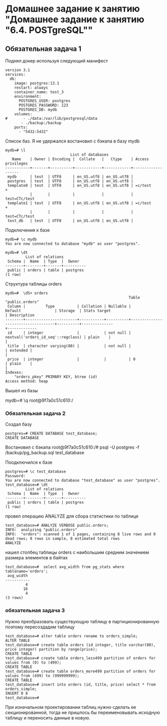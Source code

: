 
# Домашнее задание к занятию "Домашнее задание к занятию "6.4. POSTgreSQL""

## Обязательная задача 1

Поднял докер используя  следующий манифест
```
version 3.1
services:
  db:
    image: postgres:13.1
    restart: always
    container_name: test_3
    environment:
      POSTGRES_USER: postgres
      POSTGRES_PASSWORD: 123
      POSTGRES_DB: mydb
    volumes:
#       - ./data:/var/lib/postgresql/data
       - ./backup:/backup
    ports:
      - "5432:5432"
  ```
  
Список баз. Я не удержался востановил с бэкапа в  базу mydb 

```
mydb=# \l
                             List of databases
   Name    | Owner | Encoding |  Collate   |   Ctype    | Access privileges 
-----------+-------+----------+------------+------------+-------------------
 mydb      | test  | UTF8     | en_US.utf8 | en_US.utf8 | 
 postgres  | test  | UTF8     | en_US.utf8 | en_US.utf8 | 
 template0 | test  | UTF8     | en_US.utf8 | en_US.utf8 | =c/test          +
           |       |          |            |            | test=CTc/test
 template1 | test  | UTF8     | en_US.utf8 | en_US.utf8 | =c/test          +
           |       |          |            |            | test=CTc/test
 test_db   | test  | UTF8     | en_US.utf8 | en_US.utf8 | 

```

Подключения к базе
```
mydb=# \c mydb
You are now connected to database "mydb" as user "postgres".
```
```
mydb=# \dt
         List of relations
 Schema |  Name  | Type  |  Owner
--------+--------+-------+----------
 public | orders | table | postgres
(1 row)
```

Структура  таблицы orders
```
mydb=#  \dS+ orders
                                                       Table "public.orders"
 Column |         Type          | Collation | Nullable |              Default               | Storage  | Stats target
| Description
--------+-----------------------+-----------+----------+------------------------------------+----------+--------------
+-------------
 id     | integer               |           | not null | nextval('orders_id_seq'::regclass) | plain    |
|
 title  | character varying(80) |           | not null |                                    | extended |
|
 price  | integer               |           |          | 0                                  | plain    |
|
Indexes:
    "orders_pkey" PRIMARY KEY, btree (id)
Access method: heap
```
Вышел из базы

mydb=# \q
root@9f7a0c51c610:/

### Обязательная задача 2

Создал базу 
```
postgres=# CREATE DATABASE test_database;
CREATE DATABASE
```
Востановил с бэкапа
root@9f7a0c51c610:/# psql -U postgres -f /backup/pg_backup.sql test_database 

Поодключился к базе
```
postgres=# \c test_database
Password: 
You are now connected to database "test_database" as user "postgres".
test_database=# \dt
         List of relations
 Schema |  Name  | Type  |  Owner   
--------+--------+-------+----------
 public | orders | table | postgres
(1 row)
```
провел операцию ANALYZE для сбора статистики по таблице
```
test_database=# ANALYZE VERBOSE public.orders;
INFO:  analyzing "public.orders"
INFO:  "orders": scanned 1 of 1 pages, containing 8 live rows and 0 dead rows; 8 rows in sample, 8 estimated total rows
ANALYZE
```
нашел столбец таблицы orders с наибольшим средним значением размера элементов в байтах
```
test_database=#  select avg_width from pg_stats where tablename='orders';
 avg_width
-----------
         4
        16
         4
(3 rows)
```
### обязательная задача 3

Нужно преобразовать существующую таблицу в партиционированную поэтому пересоздадим таблицу 

```
test_database=# alter table orders rename to orders_simple;
ALTER TABLE
test_database=# create table orders (id integer, title varchar(80), price integer) partition by range(price);
CREATE TABLE
test_database=# create table orders_less499 partition of orders for values from (0) to (499);
CREATE TABLE
test_database=# create table orders_more499 partition of orders for values from (499) to (999999999);
CREATE TABLE
test_database=# insert into orders (id, title, price) select * from orders_simple;
INSERT 0 8
test_database=# 
```
При изначальном проектировании таблиц нужно сделать ее секционированной, тогда не пришлось бы переименовывать исходную таблицу и переносить данные в новую. 
